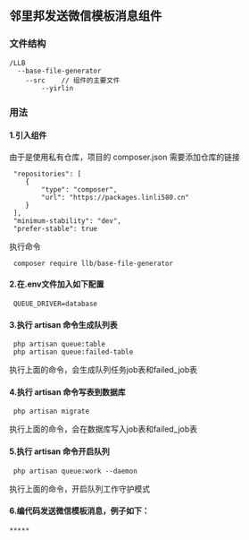 ## 邻里邦发送微信模板消息组件

### 文件结构

```
/LLB
  --base-file-generator
    --src    // 组件的主要文件
        --yirlin
```

### 用法

#### 1.引入组件
由于是使用私有仓库，项目的 composer.json 需要添加仓库的链接

```
 "repositories": [
    {
        "type": "composer",
        "url": "https://packages.linli580.cn"
    }
 ],
 "minimum-stability": "dev",
 "prefer-stable": true
```
执行命令
```
 composer require llb/base-file-generator
```

#### 2.在.env文件加入如下配置
 ```
  QUEUE_DRIVER=database
 ```

#### 3.执行 artisan 命令生成队列表

```
 php artisan queue:table
 php artisan queue:failed-table
```
 执行上面的命令，会生成队列任务job表和failed_job表

#### 4.执行 artisan 命令写表到数据库

```
 php artisan migrate
```
 执行上面的命令，会在数据库写入job表和failed_job表

#### 5.执行 artisan 命令开启队列

```
 php artisan queue:work --daemon
```
 执行上面的命令，开启队列工作守护模式
 
#### 6.编代码发送微信模板消息，例子如下：
 
```
*****
```